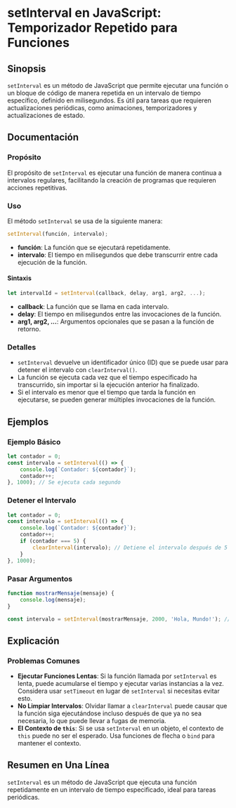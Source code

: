 <!--
Meta Description: # setInterval en JavaScript: Temporizador Repetido para Funciones ## Sinopsis `setInterval` es un método de JavaScript que permite ejecutar una funció...
Meta Keywords: que, función, setinterval, intervalo, contador
-->

# setInterval en JavaScript: Temporizador Repetido para Funciones

## Sinopsis
`setInterval` es un método de JavaScript que permite ejecutar una función o un bloque de código de manera repetida en un intervalo de tiempo específico, definido en milisegundos. Es útil para tareas que requieren actualizaciones periódicas, como animaciones, temporizadores y actualizaciones de estado.

## Documentación
### Propósito
El propósito de `setInterval` es ejecutar una función de manera continua a intervalos regulares, facilitando la creación de programas que requieren acciones repetitivas.

### Uso
El método `setInterval` se usa de la siguiente manera:

```javascript
setInterval(función, intervalo);
```

- **función**: La función que se ejecutará repetidamente.
- **intervalo**: El tiempo en milisegundos que debe transcurrir entre cada ejecución de la función.

#### Sintaxis
```javascript
let intervalId = setInterval(callback, delay, arg1, arg2, ...);
```

- **callback**: La función que se llama en cada intervalo.
- **delay**: El tiempo en milisegundos entre las invocaciones de la función.
- **arg1, arg2, ...**: Argumentos opcionales que se pasan a la función de retorno.

### Detalles
- `setInterval` devuelve un identificador único (ID) que se puede usar para detener el intervalo con `clearInterval()`.
- La función se ejecuta cada vez que el tiempo especificado ha transcurrido, sin importar si la ejecución anterior ha finalizado.
- Si el intervalo es menor que el tiempo que tarda la función en ejecutarse, se pueden generar múltiples invocaciones de la función.

## Ejemplos
### Ejemplo Básico
```javascript
let contador = 0;
const intervalo = setInterval(() => {
    console.log(`Contador: ${contador}`);
    contador++;
}, 1000); // Se ejecuta cada segundo
```

### Detener el Intervalo
```javascript
let contador = 0;
const intervalo = setInterval(() => {
    console.log(`Contador: ${contador}`);
    contador++;
    if (contador === 5) {
        clearInterval(intervalo); // Detiene el intervalo después de 5 ejecuciones
    }
}, 1000);
```

### Pasar Argumentos
```javascript
function mostrarMensaje(mensaje) {
    console.log(mensaje);
}

const intervalo = setInterval(mostrarMensaje, 2000, 'Hola, Mundo!'); // Muestra el mensaje cada 2 segundos
```

## Explicación
### Problemas Comunes
- **Ejecutar Funciones Lentas**: Si la función llamada por `setInterval` es lenta, puede acumularse el tiempo y ejecutar varias instancias a la vez. Considera usar `setTimeout` en lugar de `setInterval` si necesitas evitar esto.
- **No Limpiar Intervalos**: Olvidar llamar a `clearInterval` puede causar que la función siga ejecutándose incluso después de que ya no sea necesaria, lo que puede llevar a fugas de memoria.
- **El Contexto de `this`**: Si se usa `setInterval` en un objeto, el contexto de `this` puede no ser el esperado. Usa funciones de flecha o `bind` para mantener el contexto.

## Resumen en Una Línea
`setInterval` es un método de JavaScript que ejecuta una función repetidamente en un intervalo de tiempo especificado, ideal para tareas periódicas.